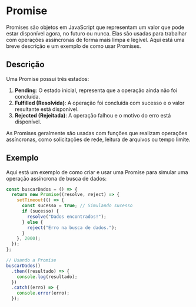 # Promise

Promises são objetos em JavaScript que representam um valor que pode estar disponível agora, no futuro ou nunca. Elas são usadas para trabalhar com operações assíncronas de forma mais limpa e legível. Aqui está uma breve descrição e um exemplo de como usar Promises.

## Descrição

Uma Promise possui três estados:

1. **Pending**: O estado inicial, representa que a operação ainda não foi concluída.
2. **Fulfilled (Resolvida)**: A operação foi concluída com sucesso e o valor resultante está disponível.
3. **Rejected (Rejeitada)**: A operação falhou e o motivo do erro está disponível.

As Promises geralmente são usadas com funções que realizam operações assíncronas, como solicitações de rede, leitura de arquivos ou tempo limite.

## Exemplo

Aqui está um exemplo de como criar e usar uma Promise para simular uma operação assíncrona de busca de dados:

```javascript
const buscarDados = () => {
  return new Promise((resolve, reject) => {
    setTimeout(() => {
      const sucesso = true; // Simulando sucesso
      if (sucesso) {
        resolve("Dados encontrados!");
      } else {
        reject("Erro na busca de dados.");
      }
    }, 2000); 
  });
};

// Usando a Promise
buscarDados()
  .then((resultado) => {
    console.log(resultado); 
  })
  .catch((erro) => {
    console.error(erro); 
  });